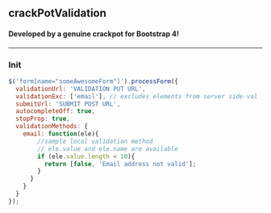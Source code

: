 ## crackPotValidation
#### Developed by a genuine crackpot for Bootstrap 4!
---
### Init
```javascript
$('form[name="someAwesomeForm"]').processForm({
  validationUrl: 'VALIDATION PUT URL',
  validationExc: ['email'], // excludes elements from server side val
  submitUrl: 'SUBMIT POST URL',
  autocompleteOff: true,
  stopProp: true,
  validationMethods: {
    email: function(ele){
        //sample local validation method
        // ele.value and ele.name are available
        if (ele.value.length < 10){
          return [false, 'Email address not valid'];
        }
      }
    }
  }
});
```
